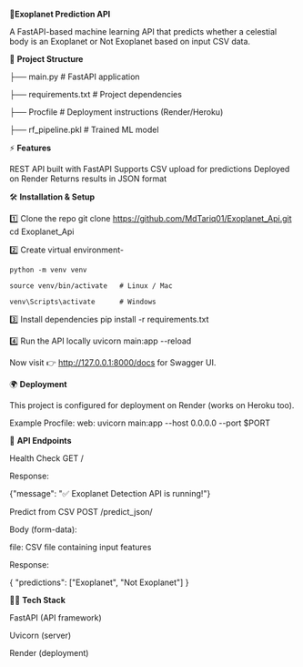 
🚀**Exoplanet Prediction API**

A FastAPI-based machine learning API that predicts whether a celestial body is an Exoplanet or Not Exoplanet based on input CSV data.

📂 **Project Structure**

├── main.py             # FastAPI application

├── requirements.txt    # Project dependencies

├── Procfile            # Deployment instructions (Render/Heroku)

├── rf_pipeline.pkl     # Trained ML model

⚡ **Features**

REST API built with FastAPI
Supports CSV upload for predictions
Deployed on Render
Returns results in JSON format

🛠 **Installation & Setup**

1️⃣ Clone the repo
git clone https://github.com/MdTariq01/Exoplanet_Api.git
cd Exoplanet_Api

2️⃣ Create virtual environment-

    python -m venv venv

    source venv/bin/activate   # Linux / Mac

    venv\Scripts\activate      # Windows


3️⃣ Install dependencies
pip install -r requirements.txt

4️⃣ Run the API locally
uvicorn main:app --reload


Now visit 👉 http://127.0.0.1:8000/docs for Swagger UI.

🌍 **Deployment**

This project is configured for deployment on Render (works on Heroku too).

Example Procfile:
web: uvicorn main:app --host 0.0.0.0 --port $PORT

📡 **API Endpoints**

Health Check
GET /

Response:

{"message": "✅ Exoplanet Detection API is running!"}

Predict from CSV
POST /predict_json/

Body (form-data):

file: CSV file containing input features

Response:

{
  "predictions": ["Exoplanet", "Not Exoplanet"]
}

🧑‍💻 **Tech Stack**

FastAPI (API framework)

Uvicorn (server)

Render (deployment)
